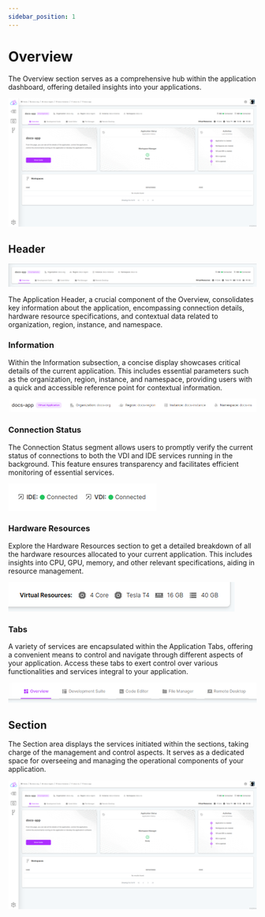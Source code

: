 ```yaml
---
sidebar_position: 1
---
```


# Overview
The Overview section serves as a comprehensive hub within the application dashboard, offering detailed insights into your applications.

![The application dashboard provides detailed information about the applications you have.](./img/app-overview.png)

## Header

![Header](./img/app-header.png)

The Application Header, a crucial component of the Overview, consolidates key information about the application, encompassing connection details, hardware resource specifications, and contextual data related to organization, region, instance, and namespace.

### Information
Within the Information subsection, a concise display showcases critical details of the current application. This includes essential parameters such as the organization, region, instance, and namespace, providing users with a quick and accessible reference point for contextual information.

![Information](./img/app-header-info.png)

### Connection Status
The Connection Status segment allows users to promptly verify the current status of connections to both the VDI and IDE services running in the background. This feature ensures transparency and facilitates efficient monitoring of essential services.

![Connection Status](./img/app-header-status.png)

### Hardware Resources
Explore the Hardware Resources section to get a detailed breakdown of all the hardware resources allocated to your current application. This includes insights into CPU, GPU, memory, and other relevant specifications, aiding in resource management.

![Hardware Resources](./img/app-header-resources.png)

### Tabs
A variety of services are encapsulated within the Application Tabs, offering a convenient means to control and navigate through different aspects of your application. Access these tabs to exert control over various functionalities and services integral to your application.

![Tabs](./img/app-header-tabs.png)

## Section
The Section area displays the services initiated within the sections, taking charge of the management and control aspects. It serves as a dedicated space for overseeing and managing the operational components of your application.

![Section](./img/app-overview.png)
